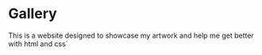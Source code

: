 # Gallery
This is a website designed to showcase my artwork and help me get better with
html and css`
